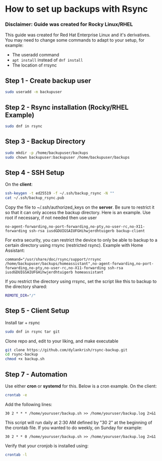 # How to set up backups with Rsync

### Disclaimer: Guide was created for Rocky Linux/RHEL
This guide was created for Red Hat Enterprise Linux and it's derivatives. You may need to change some commands to adapt to your setup, for example:
- The useradd command
- `apt install` instead of `dnf install`
- The location of rrsync

## Step 1 - Create backup user
```bash
sudo useradd -m backupuser
```

## Step 2 - Rsync installation (Rocky/RHEL Example)
```bash
sudo dnf in rsync
```

## Step 3 - Backup Directory
```bash
sudo mkdir -p /home/backupuser/backups
sudo chown backupuser:backupuser /home/backupuser/backups
```

## Step 4 - SSH Setup
On the **client**:
```bash
ssh-keygen -t ed25519 -f ~/.ssh/backup_rsync -N ""
cat ~/.ssh/backup_rsync.pub
```

Copy the file to ~/.ssh/authorized_keys on the **server**. Be sure to restrict it so that it can only access the backup directory. Here is an example.
Use root if necessary, if not needed then use user
```
no-agent-forwarding,no-port-forwarding,no-pty,no-user-rc,no-X11-forwarding ssh-rsa iusdGDUIGSAIUFGHihwjerdhtuigerb backup-client
```
For extra security, you can restrict the device to only be able to backup to a certain directory using rrsync (restricted rsync). Example with Home Assistant:
```
command="/usr/share/doc/rsync/support/rrsync /home/backupuser/backups/homeassistant",no-agent-forwarding,no-port-forwarding,no-pty,no-user-rc,no-X11-forwarding ssh-rsa iusdGDUIGSAIUFGHihwjerdhtuigerb homeassistant
```
If you restrict the directory using rrsync, set the script like this to backup to the directory shared:
```bash
REMOTE_DIR="/"
```

## Step 5 - Client Setup
Install tar + rsync
```bash
sudo dnf in rsync tar git
```

Clone repo and, edit to your liking, and make executable
```bash
git clone https://github.com/dylankrish/rsync-backup.git
cd rsync-backup
chmod +x backup.sh
```

## Step 7 - Automation

Use either **cron** or **systemd** for this. Below is a cron example. On the client:

```bash
crontab -e
```

Add the following lines:
```
30 2 * * * /home/youruser/backup.sh >> /home/youruser/backup.log 2>&1
```
This script will run daily at 2:30 AM defined by "30 2" at the beginning of the crontab file. 
If you wanted to do weekly, on Sunday for example:
```
30 2 * * 0 /home/youruser/backup.sh >> /home/youruser/backup.log 2>&1
```
Verify that your cronjob is installed using:
```bash
crontab -l
```
